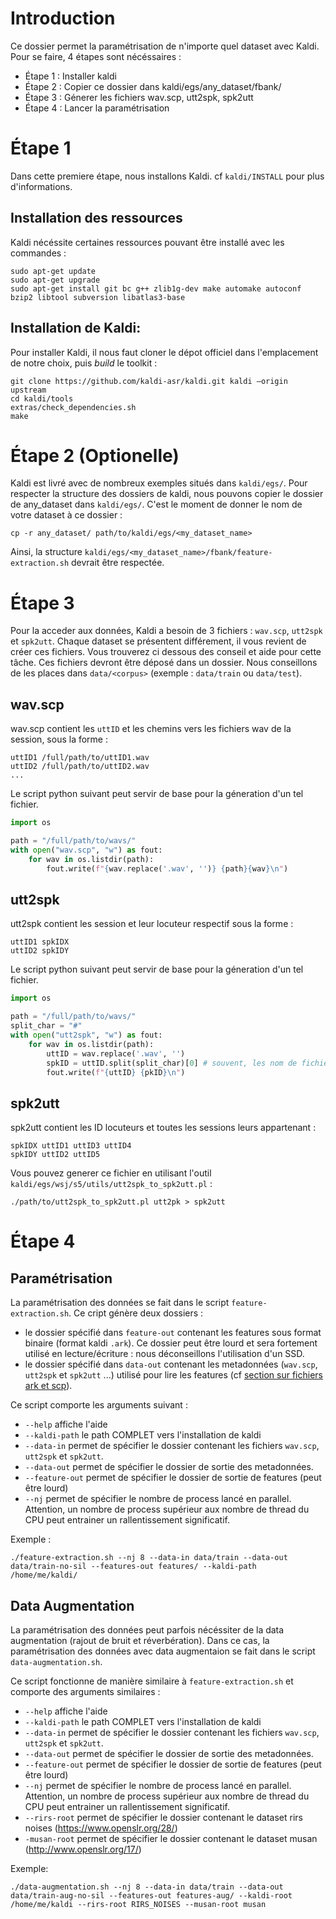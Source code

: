 
# Introduction

Ce dossier permet la paramétrisation de n'importe quel dataset avec Kaldi. Pour se faire, 4 étapes sont nécéssaires :

- Étape 1 : Installer kaldi
- Étape 2 : Copier ce dossier dans kaldi/egs/any_dataset/fbank/
- Étape 3 : Génerer les fichiers wav.scp, utt2spk, spk2utt
- Étape 4 : Lancer la paramétrisation

# Étape 1

Dans cette premiere étape, nous installons Kaldi.
cf `kaldi/INSTALL` pour plus d'informations.

## Installation des ressources

Kaldi nécéssite certaines ressources pouvant être installé avec les commandes :
```
sudo apt-get update
sudo apt-get upgrade
sudo apt-get install git bc g++ zlib1g-dev make automake autoconf bzip2 libtool subversion libatlas3-base
```

## Installation de Kaldi:

Pour installer Kaldi, il nous faut cloner le dépot officiel dans l'emplacement de notre choix, puis *build* le toolkit :
```
git clone https://github.com/kaldi-asr/kaldi.git kaldi –origin upstream
cd kaldi/tools
extras/check_dependencies.sh
make
```

# Étape 2 (Optionelle)

Kaldi est livré avec de nombreux exemples situés dans `kaldi/egs/`. Pour respecter la structure des dossiers de kaldi, nous pouvons copier le dossier de any_dataset dans `kaldi/egs/`. 
C'est le moment de donner le nom de votre dataset à ce dossier :
```
cp -r any_dataset/ path/to/kaldi/egs/<my_dataset_name>
```
Ainsi, la structure `kaldi/egs/<my_dataset_name>/fbank/feature-extraction.sh` devrait être respectée.

# Étape 3

Pour la acceder aux données, Kaldi a besoin de 3 fichiers : `wav.scp`, `utt2spk` et `spk2utt`. Chaque dataset se présentent différement, il vous revient de créer ces fichiers. Vous trouverez ci dessous des conseil et aide pour cette tâche.
Ces fichiers devront être déposé dans un dossier. Nous conseillons de les places dans `data/<corpus>` (exemple : `data/train` ou `data/test`).

## wav.scp

wav.scp contient les `uttID` et les chemins vers les fichiers wav de la session, sous la forme :
```
uttID1 /full/path/to/uttID1.wav
uttID2 /full/path/to/uttID2.wav
...
```

Le script python suivant peut servir de base pour la géneration d'un tel fichier.
```python
import os

path = "/full/path/to/wavs/"
with open("wav.scp", "w") as fout:
    for wav in os.listdir(path):
        fout.write(f"{wav.replace('.wav', '')} {path}{wav}\n")
```

## utt2spk

utt2spk contient les session et leur locuteur respectif sous la forme :
```
uttID1 spkIDX
uttID2 spkIDY
```

Le script python suivant peut servir de base pour la géneration d'un tel fichier.
```python
import os

path = "/full/path/to/wavs/"
split_char = "#" 
with open("utt2spk", "w") as fout:
    for wav in os.listdir(path):
        uttID = wav.replace('.wav', '')
        spkID = uttID.split(split_char)[0] # souvent, les nom de fichier wav de la forme spkID#uttID.wav
        fout.write(f"{uttID} {pkID}\n")
```

## spk2utt

spk2utt contient les ID locuteurs et toutes les sessions leurs appartenant : 
```
spkIDX uttID1 uttID3 uttID4
spkIDY uttID2 uttID5  
```

Vous pouvez generer ce fichier en utilisant l'outil `kaldi/egs/wsj/s5/utils/utt2spk_to_spk2utt.pl` :
```
./path/to/utt2spk_to_spk2utt.pl utt2pk > spk2utt
```

# Étape 4

## Paramétrisation

La paramétrisation des données se fait dans le script `feature-extraction.sh`. Ce cript génère deux dossiers :
- le dossier spécifié dans `feature-out` contenant les features sous format binaire (format kaldi `.ark`). Ce dossier peut être lourd et sera fortement utilisé en lecture/écriture : nous déconseillons l'utilisation d'un SSD.
- le dossier spécifié dans `data-out` contenant les metadonnées (`wav.scp`, `utt2spk` et `spk2utt` ...) utilisé pour lire les features (cf [section sur fichiers ark et scp](#ark-&-scp)).

Ce script comporte les arguments suivant :
- `--help` affiche l'aide
- `--kaldi-path` le path COMPLET vers l'installation de kaldi
- `--data-in` permet de spécifier le dossier contenant les fichiers `wav.scp`, `utt2spk` et `spk2utt`.
- `--data-out` permet de spécifier le dossier de sortie des metadonnées.
- `--feature-out` permet de spécifier le dossier de sortie de features (peut être lourd)
- `--nj` permet de spécifier le nombre de process lancé en parallel. Attention, un nombre de process supérieur aux nombre de thread du CPU peut entrainer un rallentissement significatif.

Exemple :

```
./feature-extraction.sh --nj 8 --data-in data/train --data-out data/train-no-sil --features-out features/ --kaldi-path /home/me/kaldi/
```

## Data Augmentation

La paramétrisation des données peut parfois nécéssiter de la data augmentation (rajout de bruit et réverbération). Dans ce cas, la paramétrisation des données avec data augmentaion se fait dans le script `data-augmentation.sh`.

Ce script fonctionne de manière similaire à `feature-extraction.sh` et comporte des arguments similaires :
- `--help` affiche l'aide
- `--kaldi-path` le path COMPLET vers l'installation de kaldi
- `--data-in` permet de spécifier le dossier contenant les fichiers `wav.scp`, `utt2spk` et `spk2utt`.
- `--data-out` permet de spécifier le dossier de sortie des metadonnées.
- `--feature-out` permet de spécifier le dossier de sortie de features (peut être lourd)
- `--nj` permet de spécifier le nombre de process lancé en parallel. Attention, un nombre de process supérieur aux nombre de thread du CPU peut entrainer un rallentissement significatif.
- `--rirs-root` permet de spécifier le dossier contenant le dataset rirs noises (https://www.openslr.org/28/)
- `-musan-root` permet de spécifier le dossier contenant le dataset musan (http://www.openslr.org/17/)

Exemple:

```
./data-augmentation.sh --nj 8 --data-in data/train --data-out data/train-aug-no-sil --features-out features-aug/ --kaldi-root /home/me/kaldi --rirs-root RIRS_NOISES --musan-root musan
```

